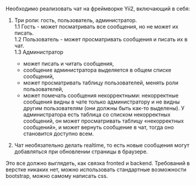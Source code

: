 Необходимо реализовать чат на фреймворке Yii2, включающий в себя:

 1. Три роли: гость, пользователь, администратор.   
   1.1 Гость - может посматривать все сообщения, но не может их писать.  
   1.2 Пользователь - может просматривать сообщения и писать их в чат.  
   1.3 Администратор 
	- может писать и читать сообщения, 
	- сообщение администратора выделяется в общем списке сообщений, 
	- может просматривать таблицу пользователей, менять роли пользователей, 
	- может помечать сообщения некорректными: некорректные сообщения видны в чате только администратору и не видны другим пользователям (они должны быть как-то выделены). У администратора есть таблица со списком некорректных сообщений, он может просматривать таблицу «некорректных сообщений», и может вернуть сообщение в чат, тогда оно становится доступно всем.

 2. Чат необязательно делать realtime, то есть новые сообщения могут добавляться при обновлении страницы в браузере.

Это все должно выглядеть, как связка fronted и backend. Требований в верстке никаких нет, можно использовать стандартные возможности bootstrap, можно самому написать css.
